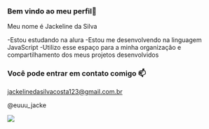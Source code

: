 ### Bem vindo ao meu perfil💙

Meu nome é Jackeline da Silva 

-Estou estudando na alura
-Estou me desenvolvendo na linguagem JavaScript 
-Utilizo esse espaço para a minha organização e compartilhamento dos meus projetos desenvolvidos 

### Você pode entrar em contato comigo 📫

jackelinedasilvacosta123@gmail.com.br

@euuu_jacke

![](https://tenor.com/pt-BR/view/naruto-gif-19427546)
